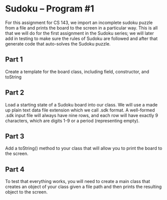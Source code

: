 # Sudoku – Program \#1
 For this assignment for CS 143, we import an incomplete sudoku puzzle from a file and prints the board to the screen in a particular way. This is all that we will do for the first assignment in the Sudoku series; we will later add in testing to make sure the rules of Sudoku are followed and after that generate code that auto-solves the Sudoku puzzle.
 ## Part 1
 Create a template for the board class, including field, constructor, and toString
 ## Part 2
 Load a starting state of a Sudoku board into our class. We will use a made up plain text data file extension which we call .sdk format. A well-formed .sdk input file will always have nine rows, and each row will have exactly 9 characters, which are digits 1-9 or a period (representing empty).
 ## Part 3
 Add a toString() method to your class that will allow you to print the board to the screen.
 ## Part 4
 To test that everything works, you will need to create a main class that creates an object of your class given a file path and then prints the resulting object to the screen.
